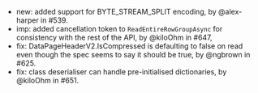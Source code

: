 - new: added support for BYTE_STREAM_SPLIT encoding, by @alex-harper in #539.
- imp: added cancellation token to `ReadEntireRowGroupAsync` for consistency with the rest of the API, by @kiloOhm in #647,
- fix: DataPageHeaderV2.IsCompressed is defaulting to false on read even though the spec seems to say it should be true, by @ngbrown in #625.
- fix: class deserialiser can handle pre-initialised dictionaries, by @kiloOhm in #651.
